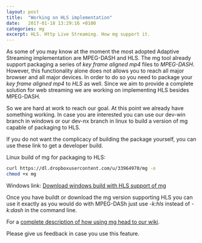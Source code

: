 ```yaml
---
layout: post
title:  "Working on HLS implementation"
date:   2017-01-18 13:29:16 +0100
categories: mg
excerpt: HLS. Http Live Streaming. How mg support it.
---
```



As some of you may know at the moment the most adopted Adaptive Streaming implementation are MPEG-DASH and HLS.
The mg tool already support packaging a series of *key frame aligned mp4* files to *MPEG-DASH*. 
However, this functionality alone does not allows you to reach all major browser and all major devices.
In order to do so you need to package your *key frame aligned mp4* to *HLS* as well.
Since we aim to provide a complete solution for web streaming we are working on implementing HLS besides MPEG-DASH.

So we are hard at work to reach our goal. At this point we already have something working. 
In case you are interested you can use our dev-win branch in windows or our dev-nx branch in linux to build a version of mg capable of packaging to HLS.

If you do not want the complicacy of building the package yourself, you can use these link to get a developer build.

Linux build of mg for packaging to HLS:

```bash
curl https://dl.dropboxusercontent.com/u/33964970/mg -o
chmod +x mg
```

Windows link:
[Download windows build with HLS support of mg](https://ci.appveyor.com/api/buildjobs/hp52n8o4ststuvak/artifacts/win-release.zip)

Once you have buildt or download the mg version supporting HLS you can use it exactly as you would do with MPEG-DASh just use *-k:hls* instead of *-k:dash* in the command line.

For a [complete description of how using mg head to our wiki](https://github.com/mediagoom/mg/wiki).

Please give us feedback in case you use this feature.


